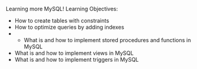 Learning more MySQL!
Learning Objectives:

- How to create tables with constraints
- How to optimize queries by adding indexes
- - What is and how to implement stored procedures and functions in MySQL
- What is and how to implement views in MySQL
- What is and how to implement triggers in MySQL